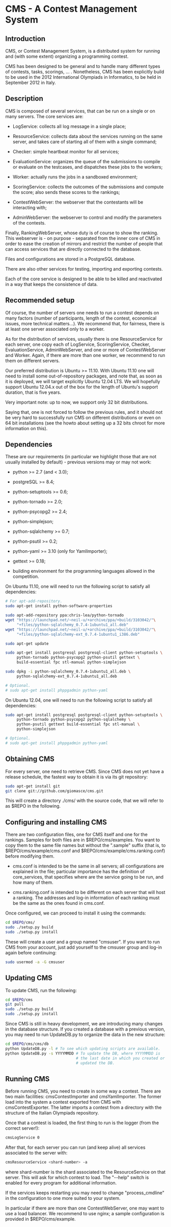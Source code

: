 CMS - A Contest Management System
=================================


Introduction
------------

CMS, or Contest Management System, is a distributed system for running
and (with some extent) organizing a programming contest.

CMS has been designed to be general and to handle many different types
of contests, tasks, scorings, ... . Nonetheless, CMS has been
explicitly build to be used in the 2012 International Olympiads in
Informatics, to be held in September 2012 in Italy.


Description
-----------

CMS is composed of several services, that can be run on a single or on
many servers. The core services are:

- LogService: collects all log message in a single place;

- ResourceService: collects data about the services running on the
  same server, and takes care of starting all of them with a single
  command;

- Checker: simple heartbeat monitor for all services;

- EvaluationService: organizes the queue of the submissions to compile
  or evaluate on the testcases, and dispatches these jobs to the
  workers;

- Worker: actually runs the jobs in a sandboxed environment;

- ScoringService: collects the outcomes of the submissions and compute
  the score; also sends these scores to the rankings;

- ContestWebServer: the webserver that the contestants will be
  interacting with;

- AdminWebServer: the webserver to control and modify the parameters
  of the contests.

Finally, RankingWebServer, whose duty is of course to show the
ranking. This webserver is - on purpose - separated from the inner
core of CMS in order to ease the creation of mirrors and restrict the
number of people that can access services that are directly connected
to the database.

Files and configurations are stored in a PostgreSQL database.

There are also other services for testing, importing and exporting
contests.

Each of the core service is designed to be able to be killed and
reactivated in a way that keeps the consistence of data.


Recommended setup
-----------------

Of course, the number of servers one needs to run a contest depends on
many factors (number of participants, length of the contest,
economical issues, more technical matters...). We recommend that, for
fairness, there is at least one server associated only to a worker.

As for the distribution of services, usually there is one
ResourceService for each server, one copy each of LogService,
ScoringService, Checker, EvaluationService, AdminWebServer, and one or
more of ContestWebServer and Worker. Again, if there are more than one
worker, we recommend to run them on different servers.

Our preferred distribution is Ubuntu >= 11.10. With Ubuntu 11.10 one
will need to install some out-of-repository packages, and note that,
as soon as it is deployed, we will target explicitly Ubuntu 12.04
LTS. We will hopefully support Ubuntu 12.04.x out of the box for the
length of Ubuntu's support duration, that is five years.

Very important note: up to now, we support only 32 bit distributions.

Saying that, one is not forced to follow the previous rules, and it
should not be very hard to successfully run CMS on different
distributions or even on 64 bit installations (see the howto about
setting up a 32 bits chroot for more information on this).


Dependencies
------------

These are our requirements (in particular we highlight those that are
not usually installed by default) - previous versions may or may not
work:

- python >= 2.7 (and < 3.0);

- postgreSQL >= 8.4;

- python-setuptools >= 0.6;

- python-tornado >= 2.0;

- python-psycopg2 >= 2.4;

- python-simplejson;

- python-sqlalchemy >= 0.7;

- python-psutil >= 0.2;

- python-yaml >= 3.10 (only for YamlImporter);

- gettext >= 0.18;

- building environment for the programming languages allowed in the
  competition.


On Ubuntu 11.10, one will need to run the following script to satisfy
all dependencies:

```bash
# For apt-add-repository.
sudo apt-get install python-software-properties

sudo apt-add-repository ppa:chris-lea/python-tornado
wget "https://launchpad.net/~neil-u/+archive/ppa/+build/3103042/"\
     "+files/python-sqlalchemy_0.7.4-1ubuntu1_all.deb"
wget "https://launchpad.net/~neil-u/+archive/ppa/+build/3103042/"\
     "+files/python-sqlalchemy-ext_0.7.4-1ubuntu1_i386.deb"

sudo apt-get update

sudo apt-get install postgresql postgresql-client python-setuptools \
     python-tornado python-psycopg2 python-psutil gettext \
     build-essential fpc stl-manual python-simplejson

sudo dpkg -i python-sqlalchemy_0.7.4-1ubuntu1_all.deb \
     python-sqlalchemy-ext_0.7.4-1ubuntu1_all.deb

# Optional.
# sudo apt-get install phppgadmin python-yaml
```

On Ubuntu 12.04, one will need to run the following script to satisfy
all dependencies:

```bash
sudo apt-get install postgresql postgresql-client python-setuptools \
     python-tornado python-psycopg2 python-sqlalchemy \
     python-psutil gettext build-essential fpc stl-manual \
     python-simplejson

# Optional.
# sudo apt-get install phppgadmin python-yaml
```


Obtaining CMS
-------------

For every server, one need to retrieve CMS. Since CMS does not yet
have a release schedule, the fastest way to obtain it is via its git
repository:

```bash
sudo apt-get install git
git clone git://github.com/giomasce/cms.git
```

This will create a directory ./cms/ with the source code, that we will
refer to as $REPO in the following.


Configuring and installing CMS
------------------------------

There are two configuration files, one for CMS itself and one for the
rankings. Samples for both files are in $REPO/cms/examples. You want
to copy them to the same file names but without the ".sample" suffix
(that is, to $REPO/cms/example/cms.conf and
$REPO/cms/example/cms.ranking.conf) before modifying them.

- cms.conf is intended to be the same in all servers; all
  configurations are explained in the file; particular importance has
  the definition of core_services, that specifies where are the
  service going to be run, and how many of them.

- cms.ranking.conf is intended to be different on each server that
  will host a ranking. The addresses and log-in information of each
  ranking must be the same as the ones found in cms.conf.

Once configured, we can proceed to install it using the commands:

```bash
cd $REPO/cms/
sudo ./setup.py build
sudo ./setup.py install
```

These will create a user and a group named "cmsuser". If you want to
run CMS from your account, just add yourself to the cmsuser group and
log-in again before continuing:

```bash
sudo usermod -a -G cmsuser
```


Updating CMS
------------

To update CMS, run the following:

```bash
cd $REPO/cms
git pull
sudo ./setup.py build
sudo ./setup.py install
```

Since CMS is still in heavy development, we are introducing many
changes in the database structure. If you created a database with a
previous version, you may need to run UpdateDB.py to organize the data
in the new structure:

```bash
cd $REPO/cms/cms/db
python UpdateDB.py -l # To see which updating scripts are available.
python UpdateDB.py -s YYYYMMDD # To update the DB, where YYYYMMDD is
                               # the last date in which you created or
                               # updated the DB.
```


Running CMS
-----------

Before running CMS, you need to create in some way a contest. There
are two main facilities: cmsContestImporter and cmsYamlImporter. The
former load into the system a contest exported from CMS with
cmsContestExporter. The latter imports a contest from a directory with
the structure of the Italian Olympiads repository.

Once that a contest is loaded, the first thing to run is the logger
(from the correct server!):

```bash
cmsLogService 0
```

After that, for each server you can run (and keep alive) all services
associated to the server with:

```bash
cmsResourceService <shard-number> -a
```

where shard-number is the shard associated to the ResourceService on
that server. This will ask for which contest to load. The "--help"
switch is enabled for every program for additional information.

If the services keeps restarting you may need to change
"process_cmdline" in the configuration to one more suited to your
system.

In particular if there are more than one ContestWebServer, one may
want to use a load balancer. We recommend to use nginx; a sample
configuration is provided in $REPO/cms/example.
